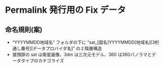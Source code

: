 # Permalink 発行用の Fix データ

## 命名規則(案)
* “YYYYMMDD地域名” フォルダの下に “sat_[国名]YYYYMMDD[地域名][3桁通し番号][データプロバイダ名]” の２階層構造
* 接頭辞の sat は衛星画像、3dm は三次元モデル、360 は360パノラマとデータタイプのカテゴライズ

